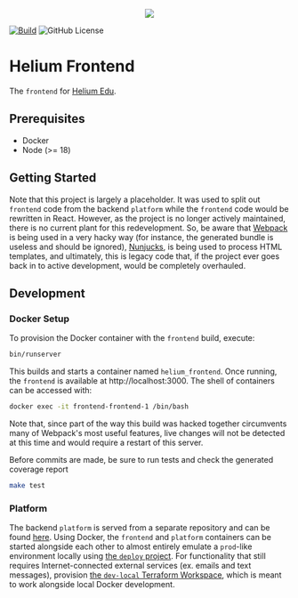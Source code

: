 <p align="center"><img src="https://www.heliumedu.com/assets/img/logo_full_blue.png" /></p>

[![Build](https://img.shields.io/github/actions/workflow/status/HeliumEdu/frontend/build.yml)](https://github.com/HeliumEdu/frontend/actions/workflows/build.yml)
![GitHub License](https://img.shields.io/github/license/heliumedu/frontend)

# Helium Frontend

The `frontend` for [Helium Edu](https://www.heliumedu.com/).

## Prerequisites

- Docker
- Node (>= 18)

## Getting Started

Note that this project is largely a placeholder. It was used to split out `frontend` code from the backend `platform`
while the `frontend` code would be rewritten in React. However, as the project is no longer actively maintained, there
is no current plant for this redevelopment. So, be aware that [Webpack](https://webpack.js.org/) is being used in a very hacky way (for
instance, the generated bundle is useless and should be ignored), [Nunjucks](https://mozilla.github.io/nunjucks/), is being used to process HTML
templates, and ultimately, this is legacy code that, if the project ever goes back in to active development, would
be completely overhauled.

## Development

### Docker Setup

To provision the Docker container with the `frontend` build, execute:

```sh
bin/runserver
```

This builds and starts a container named `helium_frontend`. Once running, the `frontend` is available at
http://localhost:3000. The shell of containers can be accessed with:

```sh
docker exec -it frontend-frontend-1 /bin/bash
```

Note that, since part of the way this build was hacked together circumvents many of Webpack's most useful features,
live changes will not be detected at this time and would require a restart of this server.

Before commits are made, be sure to run tests and check the generated coverage report

```sh
make test
```

### Platform

The backend `platform` is served from a separate repository and can be found [here](https://github.com/HeliumEdu/platform#readme).
Using Docker, the `frontend` and `platform` containers can be started alongside each other to almost entirely
emulate a `prod`-like environment locally using [the `deploy` project](https://github.com/HeliumEdu/deploy). For
functionality that still requires Internet-connected external services (ex. emails and text messages), provision
[the `dev-local` Terraform Workspace](https://github.com/HeliumEdu/deploy/tree/main/terraform/environments/dev-local),
which is meant to work alongside local Docker development. 